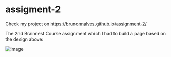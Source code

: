 # assigment-2
Check my project on https://brunonnalves.github.io/assignment-2/

The 2nd Brainnest Course assignment which I had to build a page based on the design above:

![image](https://user-images.githubusercontent.com/104469512/189645595-c4679bb7-c956-430d-8664-9b4b218ef8a7.png)
